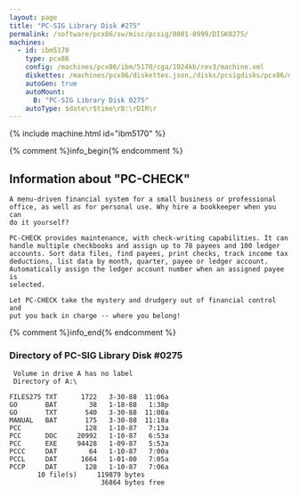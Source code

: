 ```yaml
---
layout: page
title: "PC-SIG Library Disk #275"
permalink: /software/pcx86/sw/misc/pcsig/0001-0999/DISK0275/
machines:
  - id: ibm5170
    type: pcx86
    config: /machines/pcx86/ibm/5170/cga/1024kb/rev3/machine.xml
    diskettes: /machines/pcx86/diskettes.json,/disks/pcsigdisks/pcx86/diskettes.json
    autoGen: true
    autoMount:
      B: "PC-SIG Library Disk 0275"
    autoType: $date\r$time\rB:\rDIR\r
---
```


{% include machine.html id="ibm5170" %}

{% comment %}info_begin{% endcomment %}

## Information about "PC-CHECK"

    A menu-driven financial system for a small business or professional
    office, as well as for personal use. Why hire a bookkeeper when you can
    do it yourself?
    
    PC-CHECK provides maintenance, with check-writing capabilities. It can
    handle multiple checkbooks and assign up to 78 payees and 100 ledger
    accounts. Sort data files, find payees, print checks, track income tax
    deductions, list data by month, quarter, payee or ledger account.
    Automatically assign the ledger account number when an assigned payee is
    selected.
    
    Let PC-CHECK take the mystery and drudgery out of financial control and
    put you back in charge -- where you belong!
{% comment %}info_end{% endcomment %}


### Directory of PC-SIG Library Disk #0275

     Volume in drive A has no label
     Directory of A:\

    FILES275 TXT      1722   3-30-88  11:06a
    GO       BAT        38   1-18-88   1:38p
    GO       TXT       540   3-30-88  11:08a
    MANUAL   BAT       175   3-30-88  11:18a
    PCC                128   1-10-87   7:13a
    PCC      DOC     20992   1-10-87   6:53a
    PCC      EXE     94428   1-09-87   5:53a
    PCCC     DAT        64   1-10-87   7:00a
    PCCL     DAT      1664   1-01-80   7:05a
    PCCP     DAT       128   1-10-87   7:06a
           10 file(s)     119879 bytes
                           36864 bytes free
